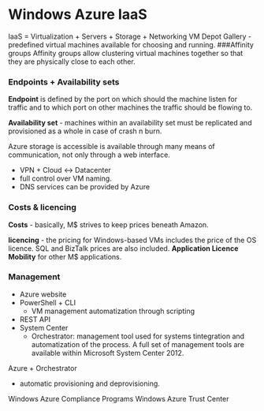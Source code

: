 Windows Azure IaaS
===

IaaS = Virtualization + Servers + Storage + Networking
VM Depot Gallery - predefined virtual machines available for choosing and running.
###Affinity groups
Affinity groups allow clustering virtual machines together so that they are physically close to each other.

### Endpoints + Availability sets

**Endpoint** is defined by the port on which should the machine listen for traffic and to which port on other machines the traffic should be flowing to.

**Availability set** - machines within an availability set must be replicated and provisioned as a whole in case of crash n burn.

Azure storage is accessible is available through many means of communication, not only through a web interface.

 - VPN + Cloud <-> Datacenter
 - full control over VM naming.
 - DNS services can be provided by Azure

### Costs & licencing

**Costs** - basically, M$ strives to keep prices beneath Amazon.

**licencing** - the pricing for Windows-based VMs includes the price of the OS licence. SQL and BizTalk prices are also included. **Application Licence Mobility** for other M$ applications.

### Management
 - Azure website
 - PowerShell + CLI
    - VM management automatization through scripting
 - REST API
 - System Center
    - Orchestrator: management tool used for systems tintegration and automatization of the process.
A full set of management tools are available within Microsoft System Center 2012.

Azure + Orchestrator
 - automatic provisioning and deprovisioning.

Windows Azure Compliance Programs
Windows Azure Trust Center
